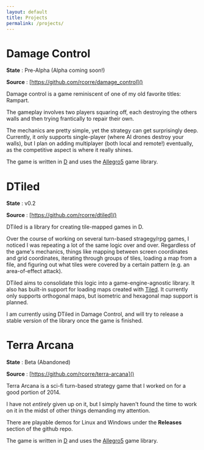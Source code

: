 ```yaml
---
layout: default
title: Projects
permalink: /projects/
---
```


# Damage Control

**State**  : Pre-Alpha (Alpha coming soon!)

**Source** : [https://github.com/rcorre/damage_control]()

Damage control is a game reminiscent of one of my old favorite titles: Rampart.

The gameplay involves two players squaring off, each destroying the others walls
and then trying frantically to repair their own.

The mechanics are pretty simple, yet the strategy can get surprisingly deep.
Currently, it only supports single-player (where AI drones destroy your walls),
but I plan on adding multiplayer (both local and remote!) eventually, as the
competitive aspect is where it really shines.

The game is written in [D](http://dlang.org/) and uses the
[Allegro5](http://liballeg.org/) game library.

# DTiled

**State**  : v0.2

**Source** : [https://github.com/rcorre/dtiled]()

DTiled is a library for creating tile-mapped games in D.

Over the course of working on several turn-based stragegy/rpg games, I noticed I
was repeating a lot of the same logic over and over. Regardless of the game's
mechanics, things like mapping between screen coordinates and grid coordinates,
iterating through groups of tiles, loading a map from a file, and figuring out
what tiles were covered by a certain pattern (e.g. an area-of-effect attack).

DTiled aims to consolidate this logic into a game-engine-agnostic library.
It also has built-in support for loading maps created with
[Tiled](http://www.mapeditor.org/).
It currently only supports orthogonal maps, but isometric and hexagonal map
support is planned.

I am currently using DTiled in Damage Control, and will try to release a stable
version of the library once the game is finished.

# Terra Arcana

**State**  : Beta (Abandoned)

**Source** : [https://github.com/rcorre/terra-arcana]()

Terra Arcana is a sci-fi turn-based strategy game that I worked on for a good
portion of 2014.

I have not _entirely_ given up on it, but I simply haven't found the time to
work on it in the midst of other things demanding my attention.

There are playable demos for Linux and Windows under the **Releases** section of
the github repo.

The game is written in [D](http://dlang.org/) and uses the
[Allegro5](http://liballeg.org/) game library.
